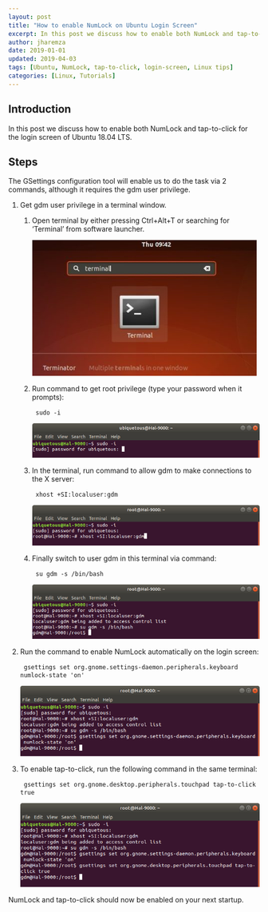 ```yaml
---
layout: post
title: "How to enable NumLock on Ubuntu Login Screen"
excerpt: In this post we discuss how to enable both NumLock and tap-to-click for the login screen of Ubuntu 18.04 LTS.
author: jharemza
date: 2019-01-01
updated: 2019-04-03
tags: [Ubuntu, NumLock, tap-to-click, login-screen, Linux tips]
categories: [Linux, Tutorials]
---
```

## Introduction

In this post we discuss how to enable both NumLock and tap-to-click for the login screen of Ubuntu 18.04 LTS.

## Steps

The GSettings configuration tool will enable us to do the task via 2 commands, although it requires the gdm user privilege.

1. Get gdm user privilege in a terminal window.

    1. Open terminal by either pressing Ctrl+Alt+T or searching for ‘Terminal’ from software launcher.

        ![launch terminal](/assets/img/posts/launch_terminal.jpg)

    2. Run command to get root privilege (type your password when it prompts):

            sudo -i

        ![get into root](/assets/img/posts/Screenshot_from_2019-04-03_11-18-50_cropped.png)

    3. In the terminal, run command to allow gdm to make connections to the X server:

            xhost +SI:localuser:gdm

        ![allow-gdm-tox](/assets/img/posts/Screenshot_from_2019-04-03_11-21-02_cropped.png)

    4. Finally switch to user gdm in this terminal via command:

            su gdm -s /bin/bash

        ![gdm-terminal](/assets/img/posts/Screenshot_from_2019-04-03_11-21-52_cropped.png)

2. Run the command to enable NumLock automatically on the login screen:

        gsettings set org.gnome.settings-daemon.peripherals.keyboard numlock-state 'on'

    ![enable numlock](/assets/img/posts/Screenshot_from_2019-04-03_11-23-10_cropped.png)

3. To enable tap-to-click, run the following command in the same terminal:

        gsettings set org.gnome.desktop.peripherals.touchpad tap-to-click true

    ![enable tap-to-click](/assets/img/posts/Screenshot_from_2019-04-03_11-24-20_cropped.png)

NumLock and tap-to-click should now be enabled on your next startup.
